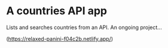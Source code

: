# A countries API app

Lists and searches countries from an API. An ongoing project...

(https://relaxed-panini-f04c2b.netlify.app/)
